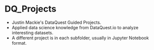 # DQ_Projects
* Justin Mackie's DataQuest Guided Projects.
* Applied data science knowledge from DataQuest.io to analyze interesting datasets.
* A different project is in each subfolder, usually in Jupyter Notebook format.
